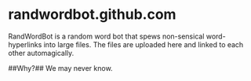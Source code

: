 randwordbot.github.com
======================

RandWordBot is a random word bot that spews non-sensical word-hyperlinks into large files.
The files are uploaded here and linked to each other automagically.

##Why?##
We may never know.
